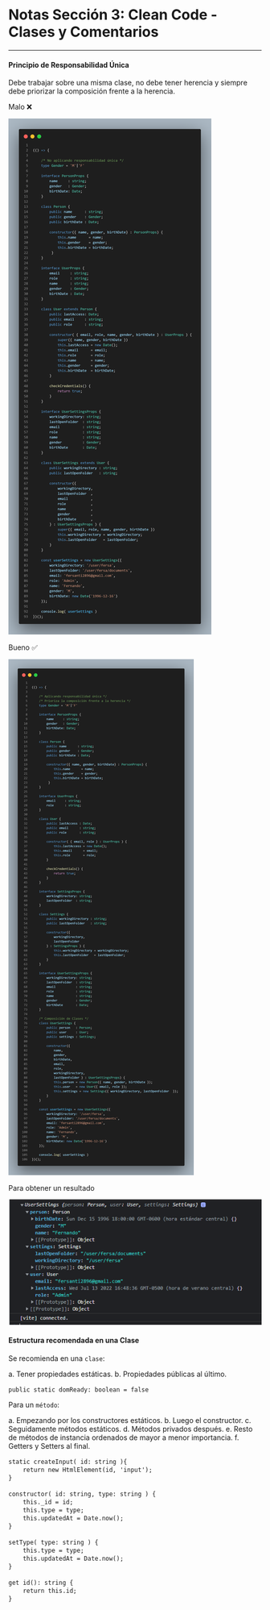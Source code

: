 # Notas Sección 3: Clean Code - Clases y Comentarios
___

#### Principio de Responsabilidad Única

Debe trabajar sobre una misma clase, no debe tener herencia y siempre debe priorizar la composición frente a la herencia. 

Malo ❌

![clase-b](/src/images/classes-b.png)

Bueno ✅

![clase-c](/src/images/classes-c.png)

Para obtener un resultado

![resultado](/src/images/ResultadoPrincipioRespUnica.PNG)


#### Estructura recomendada en una Clase

Se recomienda en una `clase`: 

a. Tener propiedades estáticas.
b. Propiedades públicas al último.

    public static domReady: boolean = false

Para un `método`: 

a. Empezando por los constructores estáticos.
b. Luego el constructor.
c. Seguidamente métodos estáticos.
d. Métodos privados después.
e. Resto de métodos de instancia ordenados de mayor a menor importancia. 
f. Getters y Setters al final. 

    static createInput( id: string ){
        return new HtmlElement(id, 'input');
    }

    constructor( id: string, type: string ) {
        this._id = id;
        this.type = type;
        this.updatedAt = Date.now();
    }

    setType( type: string ) {
        this.type = type;
        this.updatedAt = Date.now();
    }

    get id(): string {
        return this.id;
    }